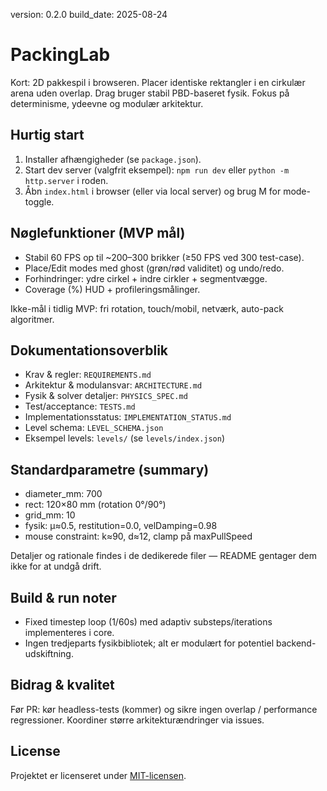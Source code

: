 version: 0.2.0
build_date: 2025-08-24

# PackingLab

Kort: 2D pakkespil i browseren. Placer identiske rektangler i en cirkulær arena uden overlap. Drag bruger stabil PBD-baseret fysik. Fokus på determinisme, ydeevne og modulær arkitektur.

## Hurtig start
1. Installer afhængigheder (se `package.json`).
2. Start dev server (valgfrit eksempel): `npm run dev` eller `python -m http.server` i roden.
3. Åbn `index.html` i browser (eller via local server) og brug M for mode-toggle.

## Nøglefunktioner (MVP mål)
- Stabil 60 FPS op til ~200–300 brikker (≥50 FPS ved 300 test-case).
- Place/Edit modes med ghost (grøn/rød validitet) og undo/redo.
- Forhindringer: ydre cirkel + indre cirkler + segmentvægge.
- Coverage (%) HUD + profileringsmålinger.

Ikke-mål i tidlig MVP: fri rotation, touch/mobil, netværk, auto-pack algoritmer.

## Dokumentationsoverblik
- Krav & regler: `REQUIREMENTS.md`
- Arkitektur & modulansvar: `ARCHITECTURE.md`
- Fysik & solver detaljer: `PHYSICS_SPEC.md`
- Test/acceptance: `TESTS.md`
- Implementationsstatus: `IMPLEMENTATION_STATUS.md`
- Level schema: `LEVEL_SCHEMA.json`
- Eksempel levels: `levels/` (se `levels/index.json`)

## Standardparametre (summary)
- diameter_mm: 700
- rect: 120×80 mm (rotation 0°/90°)
- grid_mm: 10
- fysik: μ≈0.5, restitution=0.0, velDamping=0.98
- mouse constraint: k≈90, d≈12, clamp på maxPullSpeed

Detaljer og rationale findes i de dedikerede filer — README gentager dem ikke for at undgå drift.

## Build & run noter
- Fixed timestep loop (1/60s) med adaptiv substeps/iterations implementeres i core.
- Ingen tredjeparts fysikbibliotek; alt er modulært for potentiel backend-udskiftning.

## Bidrag & kvalitet
Før PR: kør headless-tests (kommer) og sikre ingen overlap / performance regressioner. Koordiner større arkitekturændringer via issues.

## License
Projektet er licenseret under [MIT-licensen](LICENSE).
